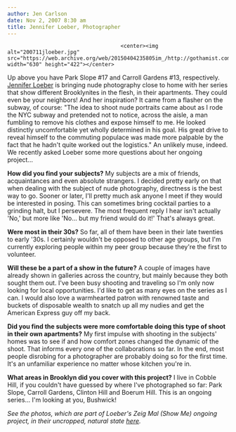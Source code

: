 ```yaml
---
author: Jen Carlson
date: Nov 2, 2007 8:30 am
title: Jennifer Loeber, Photographer
---
```


	
										<center><img alt="200711jloeber.jpg" src="https://web.archive.org/web/20150404235805im_/http://gothamist.com/attachments/arts_jen/200711jloeber.jpg" width="630" height="422"></center>

<p>Up above you have Park Slope #17 and Carroll Gardens #13, respectively. <a href="https://web.archive.org/web/20150404235805/http://jenniferloeber.com/">Jennifer Loeber</a> is bringing nude photography close to home with her series that show different Brooklynites in the flesh, in their apartments. They could even be your neighbors! And her inspiration? It came from a flasher on the subway, of course: &quot;The idea to shoot nude portraits came about as I rode the NYC subway and pretended not to notice, across the aisle, a man fumbling to remove his clothes and expose himself to me. He looked distinctly uncomfortable yet wholly determined in his goal. His great drive to reveal himself to the commuting populace was made more palpable by the fact that he hadn&apos;t quite worked out the logistics.&quot; An unlikely muse, indeed. We recently asked Loeber some more questions about her ongoing project...</p>

<p><strong>How did you find your subjects?</strong> My subjects are a mix of friends, acquaintances and even absolute strangers. I decided pretty early on that when dealing with the subject of nude photography, directness is the best way to go. Sooner or later, I&apos;ll pretty much ask anyone I meet if they would be interested in posing. This can sometimes bring cocktail parties to a grinding halt, but I persevere. The most frequent reply I hear isn&apos;t actually &apos;No,&apos; but more like &apos;No... but my friend would do it!&apos; That&apos;s always great.</p>

<p><strong>Were most in their 30s?</strong> So far, all of them have been in their late twenties to early &apos;30s. I certainly wouldn&apos;t be opposed to other age groups, but I&apos;m currently exploring people within my peer group because they&apos;re the first to volunteer.</p>

<p><strong>Will these be a part of a show in the future?</strong> A couple of images have already shown in galleries across the country, but mainly because they both sought them out. I&apos;ve been busy shooting and traveling so I&apos;m only now looking for local opportunities. I&apos;d like to get as many eyes on the series as I can. I would also love a warmhearted patron with renowned taste and buckets of disposable wealth to snatch up all my nudies and get the American Express guy off my back.</p>

<p><strong>Did you find the subjects were more comfortable doing this type of shoot in their own apartments?</strong> My first impulse with shooting in the subjects&apos; homes was to see if and how comfort zones changed the dynamic of the shoot. That informs every one of the collaborations so far. In the end, most people disrobing for a photographer are probably doing so for the first time. It&apos;s an unfamiliar experience no matter whose kitchen you&apos;re in.</p>

<p><strong>What areas in Brooklyn did you cover with this project?</strong> I live in Cobble Hill, if you couldn&apos;t have guessed by where I&apos;ve photographed so far: Park Slope, Carroll Gardens, Clinton Hill and Boerum Hill. This is an ongoing series... I&apos;m looking at you, Bushwick!</p>

<p><em>See the photos, which are part of Loeber&apos;s Zeig Mal (Show Me) ongoing project, in their uncropped, natural state <a href="https://web.archive.org/web/20150404235805/http://jenniferloeber.com/artwork/163279.html">here</a>. </em></p>					
										
									
				